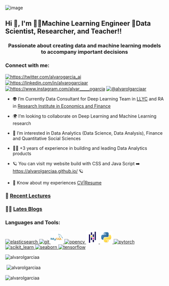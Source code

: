 
![image](https://user-images.githubusercontent.com/83801351/162625407-1522c9fb-6a67-481f-9ad0-509cd9c8c724.png)

<h2 align="left">Hi 👋, I'm 🤖🧠Machine Learning Engineer 🥷Data Scientist, Researcher, and Teacher!!</h2>
<h3 align="center">Passionate about creating data and machine learning models to accompany important decisions</h3>

<h3 align="left">Connect with me:</h3>
<p align="left">
<a href="https://twitter.com/alvarogarcia_ai" target="blank"><img align="center" src="https://raw.githubusercontent.com/rahuldkjain/github-profile-readme-generator/master/src/images/icons/Social/twitter.svg" alt="https://twitter.com/alvarogarcia_ai" height="30" width="40" /></a>
<a href="https://linkedin.com/in/alvarogarciaar" target="blank"><img align="center" src="https://raw.githubusercontent.com/rahuldkjain/github-profile-readme-generator/master/src/images/icons/Social/linked-in-alt.svg" alt="https://linkedin.com/in/alvarogarciaar" height="30" width="40" /></a>
<a href="https://instagram.com/https://www.instagram.com/alvar_____ogarcia" target="blank"><img align="center" src="https://raw.githubusercontent.com/rahuldkjain/github-profile-readme-generator/master/src/images/icons/Social/instagram.svg" alt="https://www.instagram.com/alvar_____ogarcia" height="30" width="40" /></a>
<a href="https://medium.com/@alvarolgarciaar" target="blank"><img align="center" src="https://raw.githubusercontent.com/rahuldkjain/github-profile-readme-generator/master/src/images/icons/Social/medium.svg" alt="@alvarolgarciaar" height="30" width="40" /></a>
</p>

- 👽 I’m Currently Data Consultant for Deep Learning Team in [LLYC](https://www.llorenteycuenca.com/) and RA in [Research Institute in Economics and Finance](https://ri-ef.com/research-assistant/)

- 🌍 I’m looking to collaborate on Deep Learning and Machine Learning research

- 🚀 I’m interested in Data Analytics (Data Science, Data Analysis), Finance and Quantitative Social Sciences

- 👨‍🚀 +3 years of experience in building and leading Data Analytics products

- 🪐 You can visit my website build with CSS and Java Script ➡️ https://alvarolgarciaa.github.io/ 🪐

- 📄 Know about my experiences [CV|Resume](https://drive.google.com/drive/u/2/folders/1xzJNVxNL713bK4vxba03AK6wmap9Z9rg)

### 🚀 [Recent Lectures](https://alvarolgarciaa.github.io/lectures)

### 🧑‍🚀 [Lates Blogs](https://alvarolgarciaa.github.io/blogs)



<h3 align="left">Languages and Tools:</h3>
<p align="left"> <a href="https://www.elastic.co" target="_blank" rel="noreferrer"> <img src="https://www.vectorlogo.zone/logos/elastic/elastic-icon.svg" alt="elasticsearch" width="40" height="40"/> </a> <a href="https://git-scm.com/" target="_blank" rel="noreferrer"> <img src="https://www.vectorlogo.zone/logos/git-scm/git-scm-icon.svg" alt="git" width="40" height="40"/> </a> <a href="https://www.mysql.com/" target="_blank" rel="noreferrer"> <img src="https://raw.githubusercontent.com/devicons/devicon/master/icons/mysql/mysql-original-wordmark.svg" alt="mysql" width="40" height="40"/> </a> <a href="https://opencv.org/" target="_blank" rel="noreferrer"> <img src="https://www.vectorlogo.zone/logos/opencv/opencv-icon.svg" alt="opencv" width="40" height="40"/> </a> <a href="https://pandas.pydata.org/" target="_blank" rel="noreferrer"> <img src="https://raw.githubusercontent.com/devicons/devicon/2ae2a900d2f041da66e950e4d48052658d850630/icons/pandas/pandas-original.svg" alt="pandas" width="40" height="40"/> </a> <a href="https://www.python.org" target="_blank" rel="noreferrer"> <img src="https://raw.githubusercontent.com/devicons/devicon/master/icons/python/python-original.svg" alt="python" width="40" height="40"/> </a> <a href="https://pytorch.org/" target="_blank" rel="noreferrer"> <img src="https://www.vectorlogo.zone/logos/pytorch/pytorch-icon.svg" alt="pytorch" width="40" height="40"/> </a> <a href="https://scikit-learn.org/" target="_blank" rel="noreferrer"> <img src="https://upload.wikimedia.org/wikipedia/commons/0/05/Scikit_learn_logo_small.svg" alt="scikit_learn" width="40" height="40"/> </a> <a href="https://seaborn.pydata.org/" target="_blank" rel="noreferrer"> <img src="https://seaborn.pydata.org/_images/logo-mark-lightbg.svg" alt="seaborn" width="40" height="40"/> </a> <a href="https://www.tensorflow.org" target="_blank" rel="noreferrer"> <img src="https://www.vectorlogo.zone/logos/tensorflow/tensorflow-icon.svg" alt="tensorflow" width="40" height="40"/> </a> </p>

<p><img align="center" src="https://github-readme-stats.vercel.app/api/top-langs?username=alvarolgarciaa&show_icons=true&locale=en&layout=compact" alt="alvarolgarciaa" /></p>

<p>&nbsp;<img align="center" src="https://github-readme-stats.vercel.app/api?username=alvarolgarciaa&show_icons=true&locale=en" alt="alvarolgarciaa" /></p>

<p><img align="center" src="https://github-readme-streak-stats.herokuapp.com/?user=alvarolgarciaa&" alt="alvarolgarciaa" /></p>
<!---
AlvaroLGarciaA/AlvaroLGarciaA is a ✨ special ✨ repository because its `README.md` (this file) appears on your GitHub profile.
You can click the Preview link to take a look at your changes.
--->
